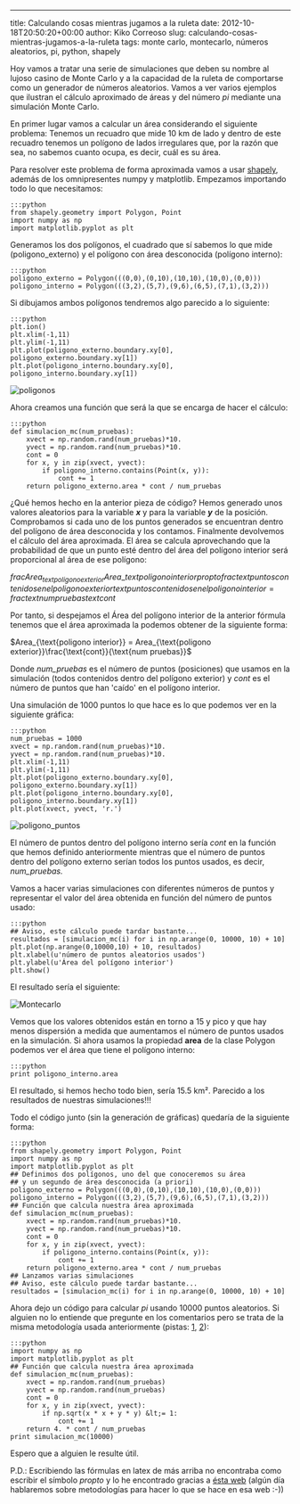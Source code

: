 ---
title: Calculando cosas mientras jugamos a la ruleta
date: 2012-10-18T20:50:20+00:00
author: Kiko Correoso
slug: calculando-cosas-mientras-jugamos-a-la-ruleta
tags: monte carlo, montecarlo, números aleatorios, pi, python, shapely

Hoy vamos a tratar una serie de simulaciones que deben su nombre al lujoso casino de Monte Carlo y a la capacidad de la ruleta de comportarse como un generador de números aleatorios. Vamos a ver varios ejemplos que ilustran el cálculo aproximado de áreas y del número $pi$ mediante una simulación Monte Carlo.

En primer lugar vamos a calcular un área considerando el siguiente problema: Tenemos un recuadro que mide 10 km de lado y dentro de este recuadro tenemos un polígono de lados irregulares que, por la razón que sea, no sabemos cuanto ocupa, es decir, cuál es su área.

Para resolver este problema de forma aproximada vamos a usar [shapely](https://pybonacci.org/2012/09/20/buscando-esa-playa-en-la-isla-a-mediodia-usando-shapely/), además de los omnipresentes numpy y matplotlib. Empezamos importando todo lo que necesitamos:

    :::python
    from shapely.geometry import Polygon, Point
    import numpy as np
    import matplotlib.pyplot as plt

Generamos los dos polígonos, el cuadrado que sí sabemos lo que mide (poligono_externo) y el polígono con área desconocida (polígono interno):

    :::python
    poligono_externo = Polygon(((0,0),(0,10),(10,10),(10,0),(0,0)))
    poligono_interno = Polygon(((3,2),(5,7),(9,6),(6,5),(7,1),(3,2)))

Si dibujamos ambos polígonos tendremos algo parecido a lo siguiente:

    :::python
    plt.ion()
    plt.xlim(-1,11)
    plt.ylim(-1,11)
    plt.plot(poligono_externo.boundary.xy[0], poligono_externo.boundary.xy[1])
    plt.plot(poligono_interno.boundary.xy[0], poligono_interno.boundary.xy[1])

![poligonos](https://pybonacci.org/images/2012/10/poligonos.png)

Ahora creamos una función que será la que se encarga de hacer el cálculo:

    :::python
    def simulacion_mc(num_pruebas):
        xvect = np.random.rand(num_pruebas)*10.
        yvect = np.random.rand(num_pruebas)*10.
        cont = 0
        for x, y in zip(xvect, yvect):
            if poligono_interno.contains(Point(x, y)):
                cont += 1
        return poligono_externo.area * cont / num_pruebas

¿Qué hemos hecho en la anterior pieza de código? Hemos generado unos valores aleatorios para la variable **_x_** y para la variable **_y_** de la posición. Comprobamos si cada uno de los puntos generados se encuentran dentro del polígono de área desconocida y los contamos. Finalmente devolvemos el cálculo del área aproximada. El área se calcula aprovechando que la probabilidad de que un punto esté dentro del área del polígono interior será proporcional al área de ese polígono:

$frac{Area_{text{poligono exterior}}}{Area\_{text{poligono interior}}}proptofrac{text{puntos contenidos en el poligono exterior}}{text{puntos contenidos en el poligono interior}} = frac{text{num pruebas}}{text{cont}}$

Por tanto, si despejamos el Área del polígono interior de la anterior fórmula tenemos que el área aproximada la podemos obtener de la siguiente forma:

$Area_{\text{poligono interior}} = Area_{\text{poligono exterior}}\frac{\text{cont}}{\text{num pruebas}}$

Donde _num_pruebas_ es el número de puntos (posiciones) que usamos en la simulación (todos contenidos dentro del polígono exterior) y _cont_ es el número de puntos que han 'caído' en el polígono interior.

Una simulación de 1000 puntos lo que hace es lo que podemos ver en la siguiente gráfica:

    :::python
    num_pruebas = 1000
    xvect = np.random.rand(num_pruebas)*10.
    yvect = np.random.rand(num_pruebas)*10.
    plt.xlim(-1,11)
    plt.ylim(-1,11)
    plt.plot(poligono_externo.boundary.xy[0], poligono_externo.boundary.xy[1])
    plt.plot(poligono_interno.boundary.xy[0], poligono_interno.boundary.xy[1])
    plt.plot(xvect, yvect, 'r.')

![poligono_puntos](https://pybonacci.org/images/2012/10/poligono_puntos.png)

El número de puntos dentro del polígono interno sería _cont_ en la función que hemos definido anteriormente mientras que el número de puntos dentro del polígono externo serían todos los puntos usados, es decir, _num_pruebas._

Vamos a hacer varias simulaciones con diferentes números de puntos y representar el valor del área obtenida en función del número de puntos usado:

    :::python
    ## Aviso, este cálculo puede tardar bastante...
    resultados = [simulacion_mc(i) for i in np.arange(0, 10000, 10) + 10]
    plt.plot(np.arange(0,10000,10) + 10, resultados)
    plt.xlabel(u'número de puntos aleatorios usados')
    plt.ylabel(u'Área del polígono interior')
    plt.show()

El resultado sería el siguiente:

![Montecarlo](https://pybonacci.org/images/2012/10/montecarlo.png)

Vemos que los valores obtenidos están en torno a 15 y pico y que hay menos dispersión a medida que aumentamos el número de puntos usados en la simulación. Si ahora usamos la propiedad **area** de la clase Polygon podemos ver el área que tiene el polígono interno:

    :::python
    print poligono_interno.area

El resultado, si hemos hecho todo bien, sería 15.5 km². Parecido a los resultados de nuestras simulaciones!!!

Todo el código junto (sin la generación de gráficas) quedaría de la siguiente forma:

    :::python
    from shapely.geometry import Polygon, Point
    import numpy as np
    import matplotlib.pyplot as plt
    ## Definimos dos polígonos, uno del que conoceremos su área
    ## y un segundo de área desconocida (a priori)
    poligono_externo = Polygon(((0,0),(0,10),(10,10),(10,0),(0,0)))
    poligono_interno = Polygon(((3,2),(5,7),(9,6),(6,5),(7,1),(3,2)))
    ## Función que calcula nuestra área aproximada
    def simulacion_mc(num_pruebas):
        xvect = np.random.rand(num_pruebas)*10.
        yvect = np.random.rand(num_pruebas)*10.
        cont = 0
        for x, y in zip(xvect, yvect):
            if poligono_interno.contains(Point(x, y)):
                cont += 1
        return poligono_externo.area * cont / num_pruebas
    ## Lanzamos varias simulaciones
    ## Aviso, este cálculo puede tardar bastante...
    resultados = [simulacion_mc(i) for i in np.arange(0, 10000, 10) + 10]

Ahora dejo un código para calcular $pi$ usando 10000 puntos aleatorios. Si alguien no lo entiende que pregunte en los comentarios pero se trata de la misma metodología usada anteriormente (pistas: [1](http://upload.wikimedia.org/wikipedia/commons/8/84/Pi_30K.gif), [2](http://niallohiggins.com/2007/07/05/monte-carlo-simulation-in-python-1/)):

    :::python
    import numpy as np
    import matplotlib.pyplot as plt
    ## Función que calcula nuestra área aproximada
    def simulacion_mc(num_pruebas):
        xvect = np.random.rand(num_pruebas)
        yvect = np.random.rand(num_pruebas)
        cont = 0
        for x, y in zip(xvect, yvect):
            if np.sqrt(x * x + y * y) &lt;= 1:
                cont += 1
        return 4. * cont / num_pruebas
    print simulacion_mc(10000)

Espero que a alguien le resulte útil.

P.D.: Escribiendo las fórmulas en latex de más arriba no encontraba como escribir el símbolo $propto$ y lo he encontrado gracias a [ésta web](http://detexify.kirelabs.org/classify.html) (algún día hablaremos sobre metodologías para hacer lo que se hace en esa web :-))
